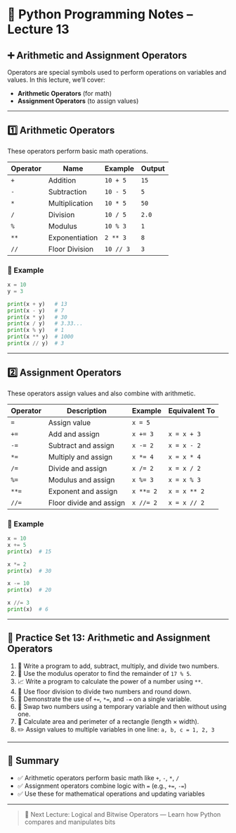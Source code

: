 # 🐍 Python Programming Notes – Lecture 13

## ➕ Arithmetic and Assignment Operators

Operators are special symbols used to perform operations on variables and values. In this lecture, we’ll cover:

- **Arithmetic Operators** (for math)
- **Assignment Operators** (to assign values)

---

## 1️⃣ Arithmetic Operators

These operators perform basic math operations.

| Operator | Name           | Example   | Output |
| -------- | -------------- | --------- | ------ |
| `+`      | Addition       | `10 + 5`  | `15`   |
| `-`      | Subtraction    | `10 - 5`  | `5`    |
| `*`      | Multiplication | `10 * 5`  | `50`   |
| `/`      | Division       | `10 / 5`  | `2.0`  |
| `%`      | Modulus        | `10 % 3`  | `1`    |
| `**`     | Exponentiation | `2 ** 3`  | `8`    |
| `//`     | Floor Division | `10 // 3` | `3`    |

### 🔹 Example

```python
x = 10
y = 3

print(x + y)   # 13
print(x - y)   # 7
print(x * y)   # 30
print(x / y)   # 3.33...
print(x % y)   # 1
print(x ** y)  # 1000
print(x // y)  # 3
```

---

## 2️⃣ Assignment Operators

These operators assign values and also combine with arithmetic.

| Operator | Description             | Example   | Equivalent To |
| -------- | ----------------------- | --------- | ------------- |
| `=`      | Assign value            | `x = 5`   |               |
| `+=`     | Add and assign          | `x += 3`  | `x = x + 3`   |
| `-=`     | Subtract and assign     | `x -= 2`  | `x = x - 2`   |
| `*=`     | Multiply and assign     | `x *= 4`  | `x = x * 4`   |
| `/=`     | Divide and assign       | `x /= 2`  | `x = x / 2`   |
| `%=`     | Modulus and assign      | `x %= 3`  | `x = x % 3`   |
| `**=`    | Exponent and assign     | `x **= 2` | `x = x ** 2`  |
| `//=`    | Floor divide and assign | `x //= 2` | `x = x // 2`  |

### 🔹 Example

```python
x = 10
x += 5
print(x)  # 15

x *= 2
print(x)  # 30

x -= 10
print(x)  # 20

x //= 3
print(x)  # 6
```

---

## 🧪 Practice Set 13: Arithmetic and Assignment Operators

1. 🔢 Write a program to add, subtract, multiply, and divide two numbers.
2. 🔁 Use the modulus operator to find the remainder of `17 % 5`.
3. 📈 Write a program to calculate the power of a number using `**`.
4. 🧮 Use floor division to divide two numbers and round down.
5. 🔁 Demonstrate the use of `+=`, `*=`, and `-=` on a single variable.
6. 🔁 Swap two numbers using a temporary variable and then without using one.
7. 📐 Calculate area and perimeter of a rectangle (length × width).
8. ✏️ Assign values to multiple variables in one line: `a, b, c = 1, 2, 3`

---

## 📝 Summary

- ✅ Arithmetic operators perform basic math like `+`, `-`, `*`, `/`
- ✅ Assignment operators combine logic with `=` (e.g., `+=`, `-=`)
- ✅ Use these for mathematical operations and updating variables

---

> 🎯 Next Lecture: Logical and Bitwise Operators — Learn how Python compares and manipulates bits

